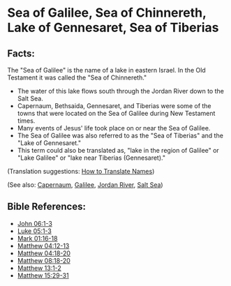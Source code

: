 # Sea of Galilee, Sea of Chinnereth, Lake of Gennesaret, Sea of Tiberias #

## Facts: ##

The "Sea of Galilee" is the name of a lake in eastern Israel. In the Old Testament it was called the "Sea of Chinnereth."

 * The water of this lake flows south through the Jordan River down to the Salt Sea.
 * Capernaum, Bethsaida, Gennesaret, and Tiberias were some of the towns that were located on the Sea of Galilee during New Testament times.
 * Many events of Jesus' life took place on or near the Sea of Galilee.
 * The Sea of Galilee was also referred to as the "Sea of Tiberias" and the "Lake of Gennesaret."
 * This term could also be translated as, "lake in the region of Galilee" or "Lake Galilee" or "lake near Tiberias (Gennesaret)."

(Translation suggestions: [How to Translate Names](en/ta-vol1/translate/man/translate-names))

(See also: [Capernaum](../other/capernaum.md), [Galilee](../other/galilee.md), [Jordan River](../other/jordanriver.md), [Salt Sea](../other/saltsea.md))

## Bible References: ##

* [John 06:1-3](en/tn/jhn/help/06/01)
* [Luke 05:1-3](en/tn/luk/help/05/01)
* [Mark 01:16-18](en/tn/mrk/help/01/16)
* [Matthew 04:12-13](en/tn/mat/help/04/12)
* [Matthew 04:18-20](en/tn/mat/help/04/18)
* [Matthew 08:18-20](en/tn/mat/help/08/18)
* [Matthew 13:1-2](en/tn/mat/help/13/01)
* [Matthew 15:29-31](en/tn/mat/help/15/29)